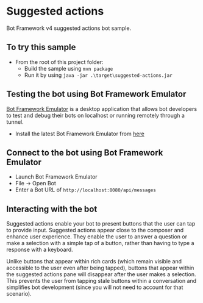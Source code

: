# Suggested actions

Bot Framework v4 suggested actions bot sample.

## To try this sample
- From the root of this project folder:
    - Build the sample using `mvn package`
    - Run it by using `java -jar .\target\suggested-actions.jar`

## Testing the bot using Bot Framework Emulator

[Bot Framework Emulator](https://github.com/microsoft/botframework-emulator) is a desktop application that allows bot developers to test and debug their bots on localhost or running remotely through a tunnel.

- Install the latest Bot Framework Emulator from [here](https://github.com/Microsoft/BotFramework-Emulator/releases)

## Connect to the bot using Bot Framework Emulator
- Launch Bot Framework Emulator
- File -> Open Bot
- Enter a Bot URL of `http://localhost:8080/api/messages`

## Interacting with the bot

Suggested actions enable your bot to present buttons that the user  can tap to provide input. Suggested actions appear close to the composer and enhance user experience. They enable the user to answer a question or make a selection with a  simple tap of a button, rather than having to type a response with a  keyboard.

Unlike buttons that appear within rich cards (which remain visible  and accessible to the user even after being tapped), buttons that appear within the suggested actions pane will disappear after the user makes a selection. This prevents the user from tapping stale buttons within a  conversation and simplifies bot development (since you will not need to  account for that scenario).
